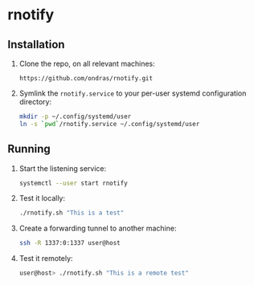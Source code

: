# rnotify

## Installation
1. Clone the repo, on all relevant machines:

    ```
    https://github.com/ondras/rnotify.git
    ```

1. Symlink the `rnotify.service` to your per-user systemd configuration directory:

    ```bash
    mkdir -p ~/.config/systemd/user
    ln -s `pwd`/rnotify.service ~/.config/systemd/user
    ```

## Running
1. Start the listening service:

    ```bash
    systemctl --user start rnotify
    ```
    
1. Test it locally:

    ```bash
    ./rnotify.sh "This is a test"
    ```
    
1. Create a forwarding tunnel to another machine:

    ```bash
    ssh -R 1337:0:1337 user@host
    ```

1. Test it remotely:
   ```bash
   user@host> ./rnotify.sh "This is a remote test"
   ```
   
